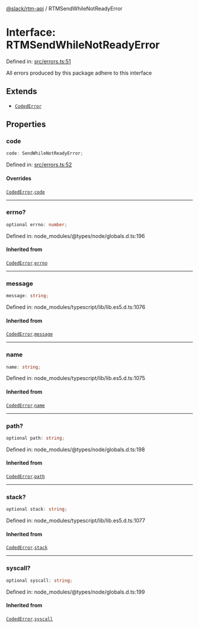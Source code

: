 [@slack/rtm-api](../index.md) / RTMSendWhileNotReadyError

# Interface: RTMSendWhileNotReadyError

Defined in: [src/errors.ts:51](https://github.com/slackapi/node-slack-sdk/blob/main/packages/rtm-api/src/errors.ts#L51)

All errors produced by this package adhere to this interface

## Extends

- [`CodedError`](CodedError.md)

## Properties

### code

```ts
code: SendWhileNotReadyError;
```

Defined in: [src/errors.ts:52](https://github.com/slackapi/node-slack-sdk/blob/main/packages/rtm-api/src/errors.ts#L52)

#### Overrides

[`CodedError`](CodedError.md).[`code`](CodedError.md#code)

***

### errno?

```ts
optional errno: number;
```

Defined in: node\_modules/@types/node/globals.d.ts:196

#### Inherited from

[`CodedError`](CodedError.md).[`errno`](CodedError.md#errno)

***

### message

```ts
message: string;
```

Defined in: node\_modules/typescript/lib/lib.es5.d.ts:1076

#### Inherited from

[`CodedError`](CodedError.md).[`message`](CodedError.md#message)

***

### name

```ts
name: string;
```

Defined in: node\_modules/typescript/lib/lib.es5.d.ts:1075

#### Inherited from

[`CodedError`](CodedError.md).[`name`](CodedError.md#name)

***

### path?

```ts
optional path: string;
```

Defined in: node\_modules/@types/node/globals.d.ts:198

#### Inherited from

[`CodedError`](CodedError.md).[`path`](CodedError.md#path)

***

### stack?

```ts
optional stack: string;
```

Defined in: node\_modules/typescript/lib/lib.es5.d.ts:1077

#### Inherited from

[`CodedError`](CodedError.md).[`stack`](CodedError.md#stack)

***

### syscall?

```ts
optional syscall: string;
```

Defined in: node\_modules/@types/node/globals.d.ts:199

#### Inherited from

[`CodedError`](CodedError.md).[`syscall`](CodedError.md#syscall)
